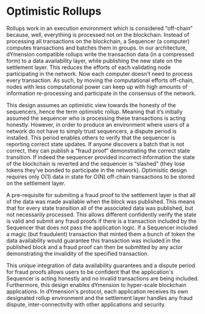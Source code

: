 # Optimistic Rollups

Rollups work in an execution environment which is considered “off-chain” because, well, everything is processed not on the blockchain. Instead of processing all transactions on the blockchain, a Sequencer (a computer) computes transactions and batches them in groups. In our architecture, dYmension compatible rollups write the transaction data (in a compressed form) to a data availability layer, while publishing the new state on the settlement layer. This reduces the efforts of each validating node participating in the network. Now each computer doesn’t need to process every transaction. As such, by moving the computational efforts off-chain, nodes with less computational power can keep up with high amounts of information re-processing and participate in the consensus of the network.

This design assumes an optimistic view towards the honesty of the sequencers, hence the term optimistic rollup. Meaning that it’s initially assumed the sequencer who is processing these transactions is acting honestly. However, in order to produce an environment where users of a network do not have to simply trust sequencers, a dispute period is installed. This period enables others to verify that the sequencer is reporting correct state updates. If anyone discovers a batch that is not correct, they can publish a “fraud proof” demonstrating the correct state transition. If indeed the sequencer provided incorrect information the state of the blockchain is reverted and the sequencer is “slashed” (they lose tokens they’ve bonded to participate in the network). Optimisitic design requires only O(1) data in state for O(N) off-chain transactions to be stored on the settlement layer.

A pre-requisite for submiting a fraud proof to the settlement layer is that all of the data was made available when the block was published. This means that for every state transition all of the associated data was published, but not necessarily processed. This allows different confidently verify the state is valid and submit any fraud proofs if there is a transaction included by the Sequencer that does not pass the application logic. If a Sequencer included a magic (but fraudulent) transaction that minted them a bunch of token the data availability would guarantee this transaction was included in the published block and a fraud proof can then be submitted by any actor demonstrating the invalidity of the specified transaction.

This unique integration of data availability guarantees and a dispute period for fraud proofs allows users to be confident that the application's Sequencer is acting honestly and no invalid transactions are being included. Furthermore, this design enables dYmension to hyper-scale blockchain applications. In dYmension's protocol, each application receives its own designated rollup environment and the settlement layer handles any fraud dispute, inter-connectivity with other applications and security.
